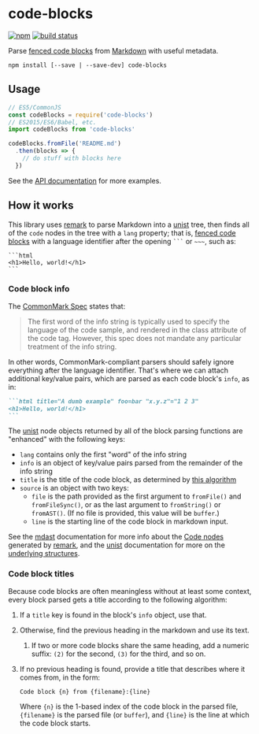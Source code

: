 # code-blocks
[![npm](https://img.shields.io/npm/v/code-blocks.svg)](https://npm.im/code-blocks) [![build status](https://travis-ci.org/shawnbot/code-blocks.svg?branch=master)](https://travis-ci.org/shawnbot/code-blocks)

Parse [fenced code blocks] from [Markdown] with useful metadata.

```
npm install [--save | --save-dev] code-blocks
```

## Usage

```js
// ES5/CommonJS
const codeBlocks = require('code-blocks')
// ES2015/ES6/Babel, etc.
import codeBlocks from 'code-blocks'

codeBlocks.fromFile('README.md')
  .then(blocks => {
    // do stuff with blocks here
  })
```

See the [API documentation](api.md) for more examples.

## How it works

This library uses [remark] to parse Markdown into a [unist] tree, then finds
all of the `code` nodes in the tree with a `lang` property; that is, [fenced
code blocks] with a language identifier after the opening <code>```</code> or
<code>~~~</code>, such as:

~~~
```html
<h1>Hello, world!</h1>
```
~~~

### Code block info

The [CommonMark Spec][fenced code blocks] states that:

> The first word of the info string is typically used to specify the language
> of the code sample, and rendered in the class attribute of the code tag.
> However, this spec does not mandate any particular treatment of the info
> string.

In other words, CommonMark-compliant parsers should safely ignore everything
after the language identifier. That's where we can attach additional key/value
pairs, which are parsed as each code block's `info`, as in:

~~~markdown
```html title="A dumb example" foo=bar "x.y.z"="1 2 3"
<h1>Hello, world!</h1>
```
~~~

The [unist] node objects returned by all of the block parsing
functions are "enhanced" with the following keys:

* `lang` contains only the first "word" of the info string
* `info` is an object of key/value pairs parsed from the remainder of the info
  string
* `title` is the title of the code block, as determined by [this
  algorithm](#code-block-titles)
* `source` is an object with two keys:
    * `file` is the path provided as the first argument to
      `fromFile()` and `fromFileSync()`, or as the last argument
      to `fromString()` or `fromAST()`. (If no file is provided,
      this value will be `buffer`.)
    * `line` is the starting line of the code block in markdown
      input.

See the [mdast] documentation for more info about the [Code
nodes](https://github.com/syntax-tree/mdast#code) generated by
[remark], and the [unist] documentation for more on the
[underlying structures](https://github.com/syntax-tree/unist#unist-nodes).

### Code block titles

Because code blocks are often meaningless without at least some context, every
block parsed gets a title according to the following algorithm:

1. If a `title` key is found in the block's `info` object, use
   that.
1. Otherwise, find the previous heading in the markdown and use
   its text.
    1. If two or more code blocks share the same heading, add a
       numeric suffix: `(2)` for the second, `(3)` for the third,
       and so on.
1. If no previous heading is found, provide a title that
   describes where it comes from, in the form:

   ```
   Code block {n} from {filename}:{line}
   ```

   Where `{n}` is the 1-based index of the code block in the
   parsed file, `{filename}` is the parsed file (or `buffer`),
   and `{line}` is the line at which the code block starts.


[fenced code blocks]: http://spec.commonmark.org/0.12/#fenced-code-blocks
[markdown]: https://en.wikipedia.org/wiki/Markdown
[unist]: https://unifiedjs.github.io/#syntax-tree
[mdast]: https://github.com/syntax-tree/mdast
[remark]: https://github.com/wooorm/remark
